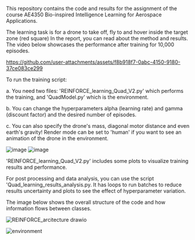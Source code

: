 This repository contains the code and results for the assignment of the course AE4350 Bio-inspired Intelligence Learning for Aerospace Applications.

The learning task is for a drone to take off, fly to and hover inside the target zone (red square)
In the report, you can read about the method and results. The video below showcases the performance after training for 10,000 episodes.


https://github.com/user-attachments/assets/f8b918f7-0abc-4150-9180-37ce083ce299


To run the training script:

a. You need two files: 'REINFORCE_learning_Quad_V2.py' which performs the training, and 'QuadModel.py' which is the environment.

b. You can change the hyperparameters alpha (learning rate) and gamma (discount factor) and the desired number of episodes.

c. You can also specify the drone's mass, diagonal motor distance and even earth's gravity! Render mode can be set to 'human' if you want to see an animation of the drone in the environment.

![image](https://github.com/user-attachments/assets/4cae1625-301a-4549-a820-b8fbacd86cb6)
![image](https://github.com/user-attachments/assets/9701ea76-3089-455c-8c4d-4a08a915c985)


'REINFORCE_learning_Quad_V2.py' includes some plots to visualize training results and performance.

For post processing and data analysis, you can use the script 'Quad_learning_results_analysis.py.
It has loops to run batches to reduce results uncertainty and plots to see the effect of hyperparameter variation.

The image below shows the overall structure of the code and how information flows between classes.

![REINFORCE_arcitecture drawio](https://github.com/user-attachments/assets/ff52d7bc-ce18-44d5-a122-37f7dc327231)


![environment](https://github.com/user-attachments/assets/a67d64d7-616d-40b7-90cb-bd06098dbe6f)
